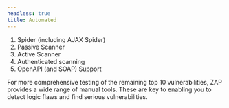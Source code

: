 ```yaml
---
headless: true
title: Automated
---
```


1. Spider (including AJAX Spider)
2. Passive Scanner
3. Active Scanner
4. Authenticated scanning
5. OpenAPI (and SOAP) Support

For more comprehensive testing of the remaining top 10 vulnerabilities, ZAP provides a wide range of manual tools. These are key to enabling you to detect logic flaws and find serious vulnerabilities.

